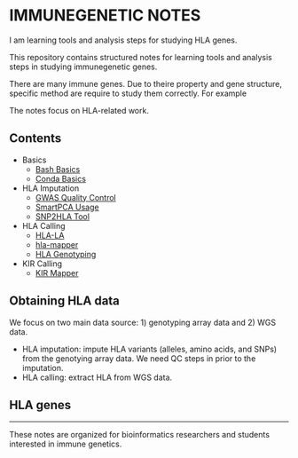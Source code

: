 # IMMUNEGENETIC NOTES

I am learning tools and analysis steps for studying HLA genes.

This repository contains structured notes for learning tools and analysis steps in studying immunegenetic genes.

There are many immune genes. Due to theire property and gene structure, specific method are require to study them correctly. For example

The notes focus on HLA-related work. 

## Contents

- Basics
  - [Bash Basics](bash_basics/)
  - [Conda Basics](conda_basics/)
- HLA Imputation
  - [GWAS Quality Control](gwas_qc/)
  - [SmartPCA Usage](smartpca/)
  - [SNP2HLA Tool](snp2hla/)
- HLA Calling
  - [HLA-LA]()
  - [hla-mapper]()
  - [HLA Genotyping](hla-genotyping/)
- KIR Calling
  - [KIR Mapper](kir-mapper/)

## Obtaining HLA data

We focus on two main data source: 1) genotyping array data and 2) WGS data.

- HLA imputation: impute HLA variants (alleles, amino acids, and SNPs) from the genotying array data. We need QC steps in prior to the imputation.
- HLA calling: extract HLA from WGS data.

## HLA genes




---

These notes are organized for bioinformatics researchers and students interested in immune genetics.